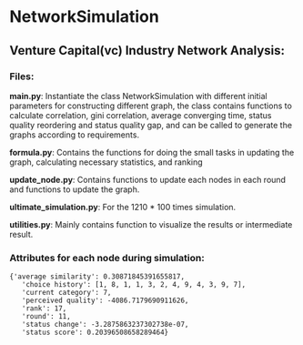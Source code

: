 # NetworkSimulation

## Venture Capital(vc) Industry Network Analysis:

### Files:

**main.py**: Instantiate the class NetworkSimulation with different initial parameters for constructing different graph, 
the class contains functions to calculate correlation, gini correlation, average converging time, status quality reordering
and status quality gap, and can be called to generate the graphs according to requirements.

**formula.py**: Contains the functions for doing the small tasks in updating the graph, calculating necessary statistics, and ranking

**update_node.py**: Contains functions to update each nodes in each round and functions to update the graph.

**ultimate_simulation.py**: For the 1210 * 100 times simulation.

**utilities.py**: Mainly contains function to visualize the results or intermediate result.

### Attributes for each node during simulation:
```
{'average similarity': 0.30871845391655817,
   'choice history': [1, 8, 1, 1, 3, 2, 4, 9, 4, 3, 9, 7],
   'current category': 7,
   'perceived quality': -4086.7179690911626,
   'rank': 17,
   'round': 11,
   'status change': -3.2875863237302738e-07,
   'status score': 0.20396508658289464}
```
